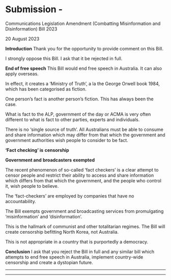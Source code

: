 # Submission - 
 Communications Legislation Amendment (Combatting
 Misinformation and Disinformation) Bill 2023

20 August 2023

**Introduction** Thank you for the opportunity to provide comment on this Bill.

I strongly oppose this Bill. I ask that it be rejected in full.

**End of free speech** This Bill would end free speech in Australia. It can also apply overseas.

In effect, it creates a ‘Ministry of Truth’, a la the George Orwell book 1984,
which has been categorised as fiction.

One person’s fact is another person’s fiction. This has always been the case.

What is fact to the ALP, government of the day or ACMA is very often
different to what is fact to other parties, experts and individuals.

There is no ‘single source of truth’. All Australians must be able to consume
and share information which may differ from that which the government and
government authorities wish people to consider to be fact.


**‘Fact checking’ is**
**censorship**

**Government and**
**broadcasters**
**exempted**


The recent phenomenon of so-called ‘fact checkers’ is a clear attempt to
censor people and restrict their ability to access and share information which
differs from that which the government, and the people who control it, wish
people to believe.

The ‘fact-checkers’ are employed by companies that have no accountability.

The Bill exempts government and broadcasting services from promulgating
‘misinformation’ and ‘disinformation’.

This is the hallmark of communist and other totalitarian regimes. The Bill will
create censorship befitting North Korea, not Australia.

This is not appropriate in a country that is purportedly a democracy.


**Conclusion** I ask that you reject the Bill in full and any similar bill which attempts to end
free speech in Australia, implement country-wide censorship and create a
dystopian future.


-----

-----

